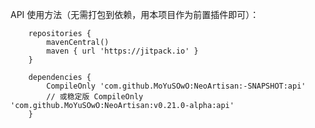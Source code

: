 API 使用方法（无需打包到依赖，用本项目作为前置插件即可）：
```Gradle
    repositories {
        mavenCentral()
        maven { url 'https://jitpack.io' }
    }

	dependencies {
        CompileOnly 'com.github.MoYuSOwO:NeoArtisan:-SNAPSHOT:api'
        // 或稳定版 CompileOnly 'com.github.MoYuSOwO:NeoArtisan:v0.21.0-alpha:api' 
	}
```
